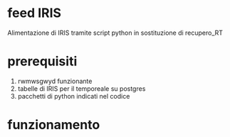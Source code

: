 # feed IRIS
Alimentazione di IRIS tramite script python in sostituzione di recupero_RT

# prerequisiti
1. rwmwsgwyd funzionante
2. tabelle di IRIS per il temporeale su postgres
3. pacchetti di python indicati nel codice

# funzionamento
